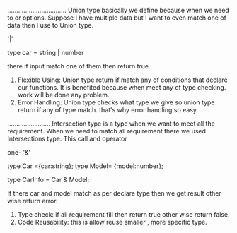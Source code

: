 <!-- Blog-1 -->

<!-- The significance of union and intersection types in Typescript. -->

..................<!-- Union Type -->...............
Union type basically we define because when we need to or options. Suppose I have multiple data but I want to even match one of data then I use to Union type.

<!-- ** Syntax** -->
 '|'  

 <!-- Example -->
 type car = string | number

 there if input match one of them then return true.

 <!-- Significance -->
 1. Flexible Using: Union type return if match any of conditions that declare our functions. It is benefited because when meet any of type checking. work will be done any problem.
 2. Error Handling: Union type checks what type we give so union type return if any of type match. that's why error handling so easy.

 ..........<!-- Intersection Types -->..............
 Intersection type is a type when we want to meet all the requirement. When we need to match all requirement there we used Intersections type. This call and operator

  <!--Syntax  -->
  one- '&'

<!-- Example -->
type Car ={car:string};
type Model= {model:number};

type CarInfo = Car & Model;

If there car and model match as per declare type then we get result other wise return error.

<!-- Significance -->
1. Type check: if all requirement fill then return true other wise return false.
2. Code Reusability: this is allow reuse smaller , more specific type.
